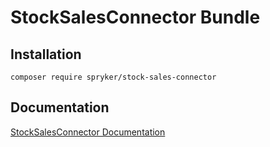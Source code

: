 # StockSalesConnector Bundle

## Installation

```
composer require spryker/stock-sales-connector
```

## Documentation

[StockSalesConnector Documentation](http://spryker.github.io/core/bundles/stock-sales-connector)
